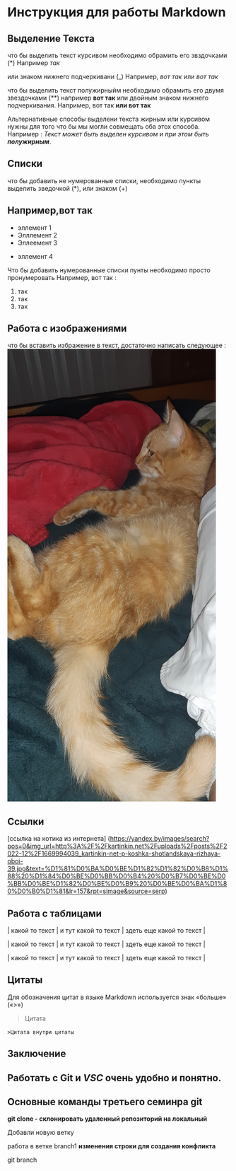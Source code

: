 # Инструкция для работы Markdown

## Выделение Текста

что бы выделить текст курсивом необходимо обрамить его звздочками (*) Например *так*

или знаком нижнего подчеркивани (_) 
Например, *вот так* или _вот так_ 

что бы выделить текст полужирныйм необходимо обрамить его двумя звездочками (**) например **вот так**  или двойным знаком нижнего подчеркивания. Например, вот так __или вот так__

Альтернативные способы выделени текста жирным или курсивом нужны для того что бы мы могли совмещать оба этох способа. 
Например : 
_Текст может быть выделен курсивом и при этом быть **полужирным**_.

## Списки

что бы добавить не нумерованные списки, необходимо пункты выделить зведочкой (*), или знаком (+)


Например,вот так 
---
* эллемент 1
* Элллемент 2
* Эллеемент 3
+ эллемент 4



Что бы добавить нумерованные списки пунты необходимо просто пронумеровать 
Например, вот так : 
1. так
2. так 
3. так 

## Работа с изображениями
что бы вставить избражение в текст, достаточно написать следующее :
![Првиет это Симба](Simba.jpg)

## Ссылки

[ссылка на котика из интернета] (https://yandex.by/images/search?pos=0&img_url=http%3A%2F%2Fkartinkin.net%2Fuploads%2Fposts%2F2022-12%2F1669994039_kartinkin-net-p-koshka-shotlandskaya-rizhaya-oboi-39.jpg&text=%D1%81%D0%BA%D0%BE%D1%82%D1%82%D0%B8%D1%88%20%D1%84%D0%BE%D0%BB%D0%B4%20%D0%B7%D0%BE%D0%BB%D0%BE%D1%82%D0%BE%D0%B9%20%D0%BE%D0%BA%D1%80%D0%B0%D1%81&lr=157&rpt=simage&source=serp)

## Работа с таблицами

| какой то текст | и тут какой то текст | здеть еще какой то текст |

| какой то текст | и тут какой то текст | здеть еще какой то текст |

| какой то текст | и тут какой то текст | здеть еще какой то текст |

## Цитаты

Для обозначения цитат в языке Markdown используется знак «больше» («>»)

> Цитата 

    >Цитата внутри цитаты


## Заключение

## Работать  с Git и *__VSC__* очень удобно и понятно.

## Основные команды третьего семинра git

**git clone - склонировать удаленный репозиторий на локальный**

Добавли новую ветку

работа в ветке branch1 **изменения строки для создания конфликта**

git branch

